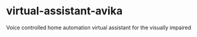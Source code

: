 # virtual-assistant-avika
Voice controlled home automation virtual assistant for the visually impaired
